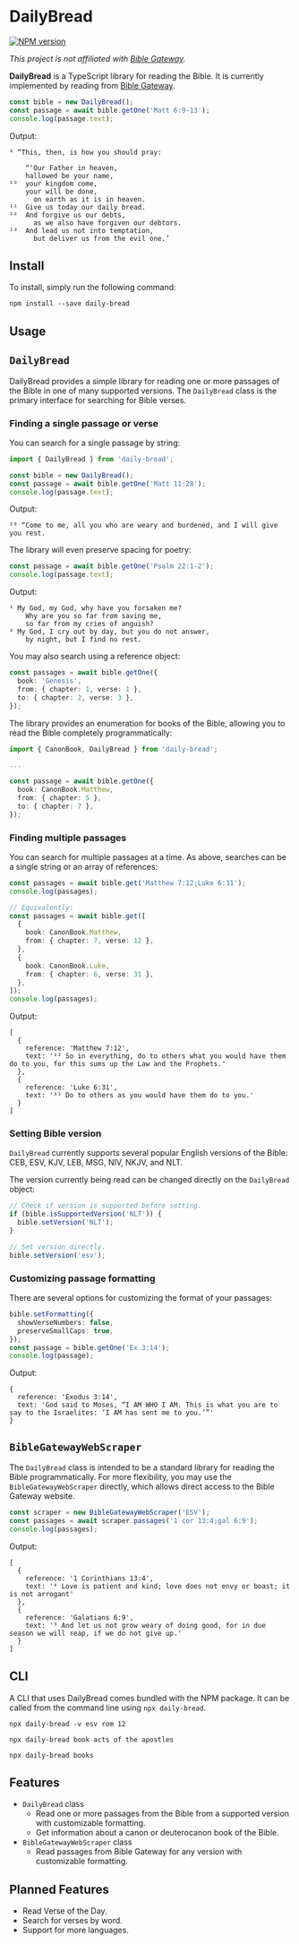 # DailyBread

<a href="https://www.npmjs.com/package/daily-bread"><img src="https://img.shields.io/npm/v/daily-bread.svg?maxAge=3600" alt="NPM version" /></a>

_This project is not affiliated with [Bible Gateway](http://biblegateway.com)._

**DailyBread** is a TypeScript library for reading the Bible. It is currently implemented by reading from [Bible Gateway](http://biblegateway.com).

```ts
const bible = new DailyBread();
const passage = await bible.getOne('Matt 6:9-13');
console.log(passage.text);
```

Output:

```
⁹ “This, then, is how you should pray:

    “‘Our Father in heaven,
    hallowed be your name,
¹⁰  your kingdom come,
    your will be done,
      on earth as it is in heaven.
¹¹  Give us today our daily bread.
¹²  And forgive us our debts,
      as we also have forgiven our debtors.
¹³  And lead us not into temptation,
      but deliver us from the evil one.’
```

## Install

To install, simply run the following command:

```
npm install --save daily-bread
```

## Usage

## `DailyBread`

DailyBread provides a simple library for reading one or more passages of the Bible in one of many supported versions. The `DailyBread` class is the primary interface for searching for Bible verses.

### Finding a single passage or verse

You can search for a single passage by string:

```ts
import { DailyBread } from 'daily-bread';

const bible = new DailyBread();
const passage = await bible.getOne('Matt 11:28');
console.log(passage.text);
```

Output:

```
²⁸ “Come to me, all you who are weary and burdened, and I will give you rest.
```

The library will even preserve spacing for poetry:

```ts
const passage = await bible.getOne('Psalm 22:1-2');
console.log(passage.text);
```

Output:

```
¹ My God, my God, why have you forsaken me?
    Why are you so far from saving me,
    so far from my cries of anguish?
² My God, I cry out by day, but you do not answer,
    by night, but I find no rest.
```

You may also search using a reference object:

```ts
const passages = await bible.getOne({
  book: 'Genesis',
  from: { chapter: 1, verse: 1 },
  to: { chapter: 2, verse: 3 },
});
```

The library provides an enumeration for books of the Bible, allowing you to read the Bible completely programmatically:

```ts
import { CanonBook, DailyBread } from 'daily-bread';

...

const passage = await bible.getOne({
  book: CanonBook.Matthew,
  from: { chapter: 5 },
  to: { chapter: 7 },
});
```

### Finding multiple passages

You can search for multiple passages at a time. As above, searches can be a single string or an array of references:

```ts
const passages = await bible.get('Matthew 7:12;Luke 6:31');
console.log(passages);

// Equivalently:
const passages = await bible.get([
  {
    book: CanonBook.Matthew,
    from: { chapter: 7, verse: 12 },
  },
  {
    book: CanonBook.Luke,
    from: { chapter: 6, verse: 31 },
  },
]);
console.log(passages);
```

Output:

```
[
  {
    reference: 'Matthew 7:12',
    text: '¹² So in everything, do to others what you would have them do to you, for this sums up the Law and the Prophets.'
  },
  {
    reference: 'Luke 6:31',
    text: '³¹ Do to others as you would have them do to you.'
  }
]
```

### Setting Bible version

`DailyBread` currently supports several popular English versions of the Bible: CEB, ESV, KJV, LEB, MSG, NIV, NKJV, and NLT.

The version currently being read can be changed directly on the `DailyBread` object:

```ts
// Check if version is supported before setting.
if (bible.isSupportedVersion('NLT')) {
  bible.setVersion('NLT');
}

// Set version directly.
bible.setVersion('esv');
```

### Customizing passage formatting

There are several options for customizing the format of your passages:

```ts
bible.setFormatting({
  showVerseNumbers: false,
  preserveSmallCaps: true,
});
const passage = bible.getOne('Ex 3:14');
console.log(passage);
```

Output:

```
{
  reference: 'Exodus 3:14',
  text: 'God said to Moses, “I AM WHO I AM. This is what you are to say to the Israelites: ‘I AM has sent me to you.’”'
}
```

## `BibleGatewayWebScraper`

The `DailyBread` class is intended to be a standard library for reading the Bible programmatically. For more flexibility, you may use the `BibleGatewayWebScraper` directly, which allows direct access to the Bible Gateway website.

```ts
const scraper = new BibleGatewayWebScraper('ESV');
const passages = await scraper.passages('1 cor 13:4;gal 6:9');
console.log(passages);
```

Output:

```
[
  {
    reference: '1 Corinthians 13:4',
    text: '⁴ Love is patient and kind; love does not envy or boast; it is not arrogant'
  },
  {
    reference: 'Galatians 6:9',
    text: '⁹ And let us not grow weary of doing good, for in due season we will reap, if we do not give up.'
  }
]
```

## CLI

A CLI that uses DailyBread comes bundled with the NPM package. It can be called from the command line using `npx daily-bread`.

```
npx daily-bread -v esv rom 12

npx daily-bread book acts of the apostles

npx daily-bread books
```

## Features

- `DailyBread` class
  - Read one or more passages from the Bible from a supported version with customizable formatting.
  - Get information about a canon or deuterocanon book of the Bible.
- `BibleGatewayWebScraper` class
  - Read passages from Bible Gateway for any version with customizable formatting.

## Planned Features

- Read Verse of the Day.
- Search for verses by word.
- Support for more languages.
